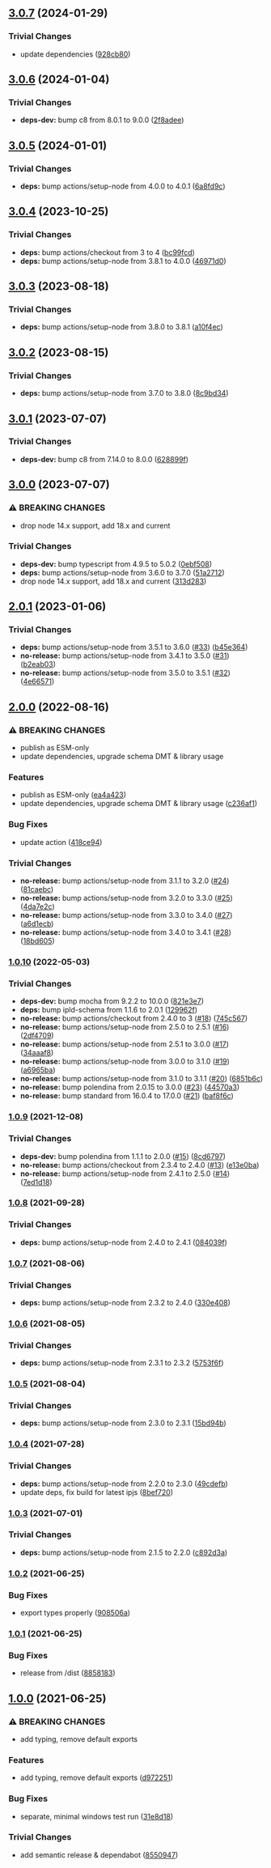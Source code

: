## [3.0.7](https://github.com/rvagg/js-ipld-schema-describer/compare/v3.0.6...v3.0.7) (2024-01-29)


### Trivial Changes

* update dependencies ([928cb80](https://github.com/rvagg/js-ipld-schema-describer/commit/928cb8093c9434f4264ba36c063161ec86f9ab9b))

## [3.0.6](https://github.com/rvagg/js-ipld-schema-describer/compare/v3.0.5...v3.0.6) (2024-01-04)


### Trivial Changes

* **deps-dev:** bump c8 from 8.0.1 to 9.0.0 ([2f8adee](https://github.com/rvagg/js-ipld-schema-describer/commit/2f8adee56a95fbf0e21f8f32ff5225fc18e2c4d3))

## [3.0.5](https://github.com/rvagg/js-ipld-schema-describer/compare/v3.0.4...v3.0.5) (2024-01-01)


### Trivial Changes

* **deps:** bump actions/setup-node from 4.0.0 to 4.0.1 ([6a8fd9c](https://github.com/rvagg/js-ipld-schema-describer/commit/6a8fd9cc6da7261c46376f3fe0b2fd66f1118146))

## [3.0.4](https://github.com/rvagg/js-ipld-schema-describer/compare/v3.0.3...v3.0.4) (2023-10-25)


### Trivial Changes

* **deps:** bump actions/checkout from 3 to 4 ([bc99fcd](https://github.com/rvagg/js-ipld-schema-describer/commit/bc99fcd17054a73134045b67c6436ebd69414d8f))
* **deps:** bump actions/setup-node from 3.8.1 to 4.0.0 ([46971d0](https://github.com/rvagg/js-ipld-schema-describer/commit/46971d04ae6994edadc3ca75c112f9a6d12880c1))

## [3.0.3](https://github.com/rvagg/js-ipld-schema-describer/compare/v3.0.2...v3.0.3) (2023-08-18)


### Trivial Changes

* **deps:** bump actions/setup-node from 3.8.0 to 3.8.1 ([a10f4ec](https://github.com/rvagg/js-ipld-schema-describer/commit/a10f4ec959c1006c9e74b11ef7f080ff09d03a0c))

## [3.0.2](https://github.com/rvagg/js-ipld-schema-describer/compare/v3.0.1...v3.0.2) (2023-08-15)


### Trivial Changes

* **deps:** bump actions/setup-node from 3.7.0 to 3.8.0 ([8c9bd34](https://github.com/rvagg/js-ipld-schema-describer/commit/8c9bd34d9653a53e7399792f98c4cc02413d5541))

## [3.0.1](https://github.com/rvagg/js-ipld-schema-describer/compare/v3.0.0...v3.0.1) (2023-07-07)


### Trivial Changes

* **deps-dev:** bump c8 from 7.14.0 to 8.0.0 ([628899f](https://github.com/rvagg/js-ipld-schema-describer/commit/628899f977117b914bcc1208078d9b4fe8fc5fb0))

## [3.0.0](https://github.com/rvagg/js-ipld-schema-describer/compare/v2.0.1...v3.0.0) (2023-07-07)


### ⚠ BREAKING CHANGES

* drop node 14.x support, add 18.x and current

### Trivial Changes

* **deps-dev:** bump typescript from 4.9.5 to 5.0.2 ([0ebf508](https://github.com/rvagg/js-ipld-schema-describer/commit/0ebf5085a1427f198ce35179d7fcd7e2d871ead2))
* **deps:** bump actions/setup-node from 3.6.0 to 3.7.0 ([51a2712](https://github.com/rvagg/js-ipld-schema-describer/commit/51a27122849a2e0e2761cb3866db2f2c853492f4))
* drop node 14.x support, add 18.x and current ([313d283](https://github.com/rvagg/js-ipld-schema-describer/commit/313d2832e0019afb471bca1e4a2d4459172bac4e))

## [2.0.1](https://github.com/rvagg/js-ipld-schema-describer/compare/v2.0.0...v2.0.1) (2023-01-06)


### Trivial Changes

* **deps:** bump actions/setup-node from 3.5.1 to 3.6.0 ([#33](https://github.com/rvagg/js-ipld-schema-describer/issues/33)) ([b45e364](https://github.com/rvagg/js-ipld-schema-describer/commit/b45e364442418099df87c9a1d0032ba449913021))
* **no-release:** bump actions/setup-node from 3.4.1 to 3.5.0 ([#31](https://github.com/rvagg/js-ipld-schema-describer/issues/31)) ([b2eab03](https://github.com/rvagg/js-ipld-schema-describer/commit/b2eab0361f064db9971876624dbcd7b8647d4988))
* **no-release:** bump actions/setup-node from 3.5.0 to 3.5.1 ([#32](https://github.com/rvagg/js-ipld-schema-describer/issues/32)) ([4e66571](https://github.com/rvagg/js-ipld-schema-describer/commit/4e665713a6c464e834f21e474239c496ac7e9e69))

## [2.0.0](https://github.com/rvagg/js-ipld-schema-describer/compare/v1.0.10...v2.0.0) (2022-08-16)


### ⚠ BREAKING CHANGES

* publish as ESM-only
* update dependencies, upgrade schema DMT & library usage

### Features

* publish as ESM-only ([ea4a423](https://github.com/rvagg/js-ipld-schema-describer/commit/ea4a4235a8f0373d8403a4b5a54c74327ffdf1e9))
* update dependencies, upgrade schema DMT & library usage ([c236af1](https://github.com/rvagg/js-ipld-schema-describer/commit/c236af1793f627f30a89d69c9eaf29f0cab82f2c))


### Bug Fixes

* update action ([418ce94](https://github.com/rvagg/js-ipld-schema-describer/commit/418ce945da4b49cc5270a790760d44f2f7bee767))


### Trivial Changes

* **no-release:** bump actions/setup-node from 3.1.1 to 3.2.0 ([#24](https://github.com/rvagg/js-ipld-schema-describer/issues/24)) ([81caebc](https://github.com/rvagg/js-ipld-schema-describer/commit/81caebc7af4b901a97f4712831cf985b36a1cd39))
* **no-release:** bump actions/setup-node from 3.2.0 to 3.3.0 ([#25](https://github.com/rvagg/js-ipld-schema-describer/issues/25)) ([4da7e2c](https://github.com/rvagg/js-ipld-schema-describer/commit/4da7e2c9e85997603a58d2ff26615be2d6e549b6))
* **no-release:** bump actions/setup-node from 3.3.0 to 3.4.0 ([#27](https://github.com/rvagg/js-ipld-schema-describer/issues/27)) ([a6d1ecb](https://github.com/rvagg/js-ipld-schema-describer/commit/a6d1ecbe2ed18388f40455a9485251bc6c358b70))
* **no-release:** bump actions/setup-node from 3.4.0 to 3.4.1 ([#28](https://github.com/rvagg/js-ipld-schema-describer/issues/28)) ([18bd605](https://github.com/rvagg/js-ipld-schema-describer/commit/18bd605284572fd18345021a240a92246df357d9))

### [1.0.10](https://github.com/rvagg/js-ipld-schema-describer/compare/v1.0.9...v1.0.10) (2022-05-03)


### Trivial Changes

* **deps-dev:** bump mocha from 9.2.2 to 10.0.0 ([821e3e7](https://github.com/rvagg/js-ipld-schema-describer/commit/821e3e741b3c1cb4e09a113f1ef371054ee9f635))
* **deps:** bump ipld-schema from 1.1.6 to 2.0.1 ([129962f](https://github.com/rvagg/js-ipld-schema-describer/commit/129962f675c5d3f6e5b20bd8d0913eef3bb60715))
* **no-release:** bump actions/checkout from 2.4.0 to 3 ([#18](https://github.com/rvagg/js-ipld-schema-describer/issues/18)) ([745c567](https://github.com/rvagg/js-ipld-schema-describer/commit/745c5677750506af5af7def747a3e5a2df94b608))
* **no-release:** bump actions/setup-node from 2.5.0 to 2.5.1 ([#16](https://github.com/rvagg/js-ipld-schema-describer/issues/16)) ([2df4709](https://github.com/rvagg/js-ipld-schema-describer/commit/2df470989f326cacc10bfe3209251e844864d986))
* **no-release:** bump actions/setup-node from 2.5.1 to 3.0.0 ([#17](https://github.com/rvagg/js-ipld-schema-describer/issues/17)) ([34aaaf8](https://github.com/rvagg/js-ipld-schema-describer/commit/34aaaf85cb915fbbac7298e7380fcb6b14a479cd))
* **no-release:** bump actions/setup-node from 3.0.0 to 3.1.0 ([#19](https://github.com/rvagg/js-ipld-schema-describer/issues/19)) ([a6965ba](https://github.com/rvagg/js-ipld-schema-describer/commit/a6965ba4c2891f41a086f3db2094978c21c66aac))
* **no-release:** bump actions/setup-node from 3.1.0 to 3.1.1 ([#20](https://github.com/rvagg/js-ipld-schema-describer/issues/20)) ([6851b6c](https://github.com/rvagg/js-ipld-schema-describer/commit/6851b6c1cda45150171ce4dfc7700b9970c32b3e))
* **no-release:** bump polendina from 2.0.15 to 3.0.0 ([#23](https://github.com/rvagg/js-ipld-schema-describer/issues/23)) ([44570a3](https://github.com/rvagg/js-ipld-schema-describer/commit/44570a32e66c3ade1b5567a1019326c2af9f3e93))
* **no-release:** bump standard from 16.0.4 to 17.0.0 ([#21](https://github.com/rvagg/js-ipld-schema-describer/issues/21)) ([baf8f6c](https://github.com/rvagg/js-ipld-schema-describer/commit/baf8f6ca17f74af5ed16811381d0d84c3fdc6f7f))

### [1.0.9](https://github.com/rvagg/js-ipld-schema-describer/compare/v1.0.8...v1.0.9) (2021-12-08)


### Trivial Changes

* **deps-dev:** bump polendina from 1.1.1 to 2.0.0 ([#15](https://github.com/rvagg/js-ipld-schema-describer/issues/15)) ([8cd6797](https://github.com/rvagg/js-ipld-schema-describer/commit/8cd679789a72da057d2a199437bb4c00f4db22d9))
* **no-release:** bump actions/checkout from 2.3.4 to 2.4.0 ([#13](https://github.com/rvagg/js-ipld-schema-describer/issues/13)) ([e13e0ba](https://github.com/rvagg/js-ipld-schema-describer/commit/e13e0baeb5e968645405536e36637c3e4774ca37))
* **no-release:** bump actions/setup-node from 2.4.1 to 2.5.0 ([#14](https://github.com/rvagg/js-ipld-schema-describer/issues/14)) ([7ed1d18](https://github.com/rvagg/js-ipld-schema-describer/commit/7ed1d1828be472f6d2ba776455574ef69369b1d3))

### [1.0.8](https://github.com/rvagg/js-ipld-schema-describer/compare/v1.0.7...v1.0.8) (2021-09-28)


### Trivial Changes

* **deps:** bump actions/setup-node from 2.4.0 to 2.4.1 ([084039f](https://github.com/rvagg/js-ipld-schema-describer/commit/084039f58353295647bf983b381825903a380f5c))

### [1.0.7](https://github.com/rvagg/js-ipld-schema-describer/compare/v1.0.6...v1.0.7) (2021-08-06)


### Trivial Changes

* **deps:** bump actions/setup-node from 2.3.2 to 2.4.0 ([330e408](https://github.com/rvagg/js-ipld-schema-describer/commit/330e4086ffd73ef7c3d42ae95457d1c530ad4edd))

### [1.0.6](https://github.com/rvagg/js-ipld-schema-describer/compare/v1.0.5...v1.0.6) (2021-08-05)


### Trivial Changes

* **deps:** bump actions/setup-node from 2.3.1 to 2.3.2 ([5753f6f](https://github.com/rvagg/js-ipld-schema-describer/commit/5753f6f0490f29c23029b1a1e843f983d453d255))

### [1.0.5](https://github.com/rvagg/js-ipld-schema-describer/compare/v1.0.4...v1.0.5) (2021-08-04)


### Trivial Changes

* **deps:** bump actions/setup-node from 2.3.0 to 2.3.1 ([15bd94b](https://github.com/rvagg/js-ipld-schema-describer/commit/15bd94b2c7a34772db02cabbc3515789b2197ac8))

### [1.0.4](https://github.com/rvagg/js-ipld-schema-describer/compare/v1.0.3...v1.0.4) (2021-07-28)


### Trivial Changes

* **deps:** bump actions/setup-node from 2.2.0 to 2.3.0 ([49cdefb](https://github.com/rvagg/js-ipld-schema-describer/commit/49cdefbfdcaef6e32b49bbaf45a71eeca7a798ab))
* update deps, fix build for latest ipjs ([8bef720](https://github.com/rvagg/js-ipld-schema-describer/commit/8bef72014021f91012beed570d6bc17fbc5179b1))

### [1.0.3](https://github.com/rvagg/js-ipld-schema-describer/compare/v1.0.2...v1.0.3) (2021-07-01)


### Trivial Changes

* **deps:** bump actions/setup-node from 2.1.5 to 2.2.0 ([c892d3a](https://github.com/rvagg/js-ipld-schema-describer/commit/c892d3a620b6a17fabedf1a0b4a28622af583ec6))

### [1.0.2](https://github.com/rvagg/js-ipld-schema-describer/compare/v1.0.1...v1.0.2) (2021-06-25)


### Bug Fixes

* export types properly ([908506a](https://github.com/rvagg/js-ipld-schema-describer/commit/908506a4aa750aca1f424d79ce48cf01c3724d3a))

### [1.0.1](https://github.com/rvagg/js-ipld-schema-describer/compare/v1.0.0...v1.0.1) (2021-06-25)


### Bug Fixes

* release from /dist ([8858183](https://github.com/rvagg/js-ipld-schema-describer/commit/8858183f2d02873845216f403927a87cf5b00f62))

## [1.0.0](https://github.com/rvagg/js-ipld-schema-describer/compare/v0.0.0...v1.0.0) (2021-06-25)


### ⚠ BREAKING CHANGES

* add typing, remove default exports

### Features

* add typing, remove default exports ([d972251](https://github.com/rvagg/js-ipld-schema-describer/commit/d9722514c1d6266e19c6022c97b02e62109cdd49))


### Bug Fixes

* separate, minimal windows test run ([31e8d18](https://github.com/rvagg/js-ipld-schema-describer/commit/31e8d18e839321aee37c8ce4f30feea6d49957b5))


### Trivial Changes

* add semantic release & dependabot ([8550947](https://github.com/rvagg/js-ipld-schema-describer/commit/85509479408b2cfbc0f3b2353ed617844c23add9))
